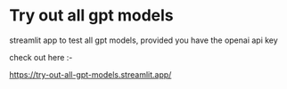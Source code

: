 # Try out all gpt models

streamlit app to test all gpt models, provided you have the openai api key


check out here :-

https://try-out-all-gpt-models.streamlit.app/
